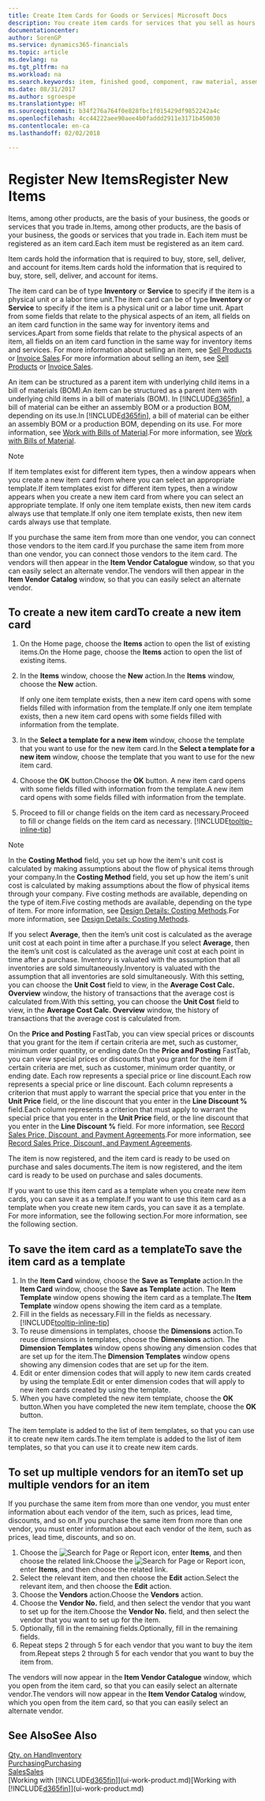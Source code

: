 ```yaml
---
title: Create Item Cards for Goods or Services| Microsoft Docs
description: You create item cards for services that you sell as hours and for physical products, such as assembly items, finished goods, components, or raw material, that you sell from your inventory.
documentationcenter: 
author: SorenGP
ms.service: dynamics365-financials
ms.topic: article
ms.devlang: na
ms.tgt_pltfrm: na
ms.workload: na
ms.search.keywords: item, finished good, component, raw material, assembly item
ms.date: 08/31/2017
ms.author: sgroespe
ms.translationtype: HT
ms.sourcegitcommit: b34f276a764f0e828fbc1f015429df9852242a4c
ms.openlocfilehash: 4cc44222aee90aee4b0faddd2911e3171b450030
ms.contentlocale: en-ca
ms.lasthandoff: 02/02/2018

---
```

# <a name="register-new-items"></a><span data-ttu-id="20ac6-103">Register New Items</span><span class="sxs-lookup"><span data-stu-id="20ac6-103">Register New Items</span></span>
<span data-ttu-id="20ac6-104">Items, among other products, are the basis of your business, the goods or services that you trade in.</span><span class="sxs-lookup"><span data-stu-id="20ac6-104">Items, among other products, are the basis of your business, the goods or services that you trade in.</span></span> <span data-ttu-id="20ac6-105">Each item must be registered as an item card.</span><span class="sxs-lookup"><span data-stu-id="20ac6-105">Each item must be registered as an item card.</span></span>

<span data-ttu-id="20ac6-106">Item cards hold the information that is required to buy, store, sell, deliver, and account for items.</span><span class="sxs-lookup"><span data-stu-id="20ac6-106">Item cards hold the information that is required to buy, store, sell, deliver, and account for items.</span></span>

<span data-ttu-id="20ac6-107">The item card can be of type **Inventory** or **Service** to specify if the item is a physical unit or a labor time unit.</span><span class="sxs-lookup"><span data-stu-id="20ac6-107">The item card can be of type **Inventory** or **Service** to specify if the item is a physical unit or a labor time unit.</span></span> <span data-ttu-id="20ac6-108">Apart from some fields that relate to the physical aspects of an item, all fields on an item card function in the same way for inventory items and services.</span><span class="sxs-lookup"><span data-stu-id="20ac6-108">Apart from some fields that relate to the physical aspects of an item, all fields on an item card function in the same way for inventory items and services.</span></span> <span data-ttu-id="20ac6-109">For more information about selling an item, see [Sell Products](sales-how-sell-products.md) or [Invoice Sales](sales-how-invoice-sales.md).</span><span class="sxs-lookup"><span data-stu-id="20ac6-109">For more information about selling an item, see [Sell Products](sales-how-sell-products.md) or [Invoice Sales](sales-how-invoice-sales.md).</span></span>

<span data-ttu-id="20ac6-110">An item can be structured as a parent item with underlying child items in a bill of materials (BOM).</span><span class="sxs-lookup"><span data-stu-id="20ac6-110">An item can be structured as a parent item with underlying child items in a bill of materials (BOM).</span></span> <span data-ttu-id="20ac6-111">In [!INCLUDE[d365fin](includes/d365fin_md.md)], a bill of material can be either an assembly BOM or a production BOM, depending on its use.</span><span class="sxs-lookup"><span data-stu-id="20ac6-111">In [!INCLUDE[d365fin](includes/d365fin_md.md)], a bill of material can be either an assembly BOM or a production BOM, depending on its use.</span></span> <span data-ttu-id="20ac6-112">For more information, see [Work with Bills of Material](inventory-how-work-BOMs.md).</span><span class="sxs-lookup"><span data-stu-id="20ac6-112">For more information, see [Work with Bills of Material](inventory-how-work-BOMs.md).</span></span>

> [!NOTE]  
>   <span data-ttu-id="20ac6-113">If item templates exist for different item types, then a window appears when you create a new item card from where you can select an appropriate template.</span><span class="sxs-lookup"><span data-stu-id="20ac6-113">If item templates exist for different item types, then a window appears when you create a new item card from where you can select an appropriate template.</span></span> <span data-ttu-id="20ac6-114">If only one item template exists, then new item cards always use that template.</span><span class="sxs-lookup"><span data-stu-id="20ac6-114">If only one item template exists, then new item cards always use that template.</span></span>

<span data-ttu-id="20ac6-115">If you purchase the same item from more than one vendor, you can connect those vendors to the item card.</span><span class="sxs-lookup"><span data-stu-id="20ac6-115">If you purchase the same item from more than one vendor, you can connect those vendors to the item card.</span></span> <span data-ttu-id="20ac6-116">The vendors will then appear in the **Item Vendor Catalogue** window, so that you can easily select an alternate vendor.</span><span class="sxs-lookup"><span data-stu-id="20ac6-116">The vendors will then appear in the **Item Vendor Catalog** window, so that you can easily select an alternate vendor.</span></span>

## <a name="to-create-a-new-item-card"></a><span data-ttu-id="20ac6-117">To create a new item card</span><span class="sxs-lookup"><span data-stu-id="20ac6-117">To create a new item card</span></span>
1. <span data-ttu-id="20ac6-118">On the Home page, choose the **Items** action to open the list of existing items.</span><span class="sxs-lookup"><span data-stu-id="20ac6-118">On the Home page, choose the **Items** action to open the list of existing items.</span></span>  
2. <span data-ttu-id="20ac6-119">In the **Items** window, choose the **New** action.</span><span class="sxs-lookup"><span data-stu-id="20ac6-119">In the **Items** window, choose the **New** action.</span></span>

    <span data-ttu-id="20ac6-120">If only one item template exists, then a new item card opens with some fields filled with information from the template.</span><span class="sxs-lookup"><span data-stu-id="20ac6-120">If only one item template exists, then a new item card opens with some fields filled with information from the template.</span></span>
3. <span data-ttu-id="20ac6-121">In the **Select a template for a new item** window, choose the template that you want to use for the new item card.</span><span class="sxs-lookup"><span data-stu-id="20ac6-121">In the **Select a template for a new item** window, choose the template that you want to use for the new item card.</span></span>
4. <span data-ttu-id="20ac6-122">Choose the **OK** button.</span><span class="sxs-lookup"><span data-stu-id="20ac6-122">Choose the **OK** button.</span></span> <span data-ttu-id="20ac6-123">A new item card opens with some fields filled with information from the template.</span><span class="sxs-lookup"><span data-stu-id="20ac6-123">A new item card opens with some fields filled with information from the template.</span></span>
5. <span data-ttu-id="20ac6-124">Proceed to fill or change fields on the item card as necessary.</span><span class="sxs-lookup"><span data-stu-id="20ac6-124">Proceed to fill or change fields on the item card as necessary.</span></span> [!INCLUDE[tooltip-inline-tip](includes/tooltip-inline-tip_md.md)]

> [!NOTE]
> <span data-ttu-id="20ac6-125">In the **Costing Method** field, you set up how the item's unit cost is calculated by making assumptions about the flow of physical items through your company.</span><span class="sxs-lookup"><span data-stu-id="20ac6-125">In the **Costing Method** field, you set up how the item's unit cost is calculated by making assumptions about the flow of physical items through your company.</span></span> <span data-ttu-id="20ac6-126">Five costing methods are available, depending on the type of item.</span><span class="sxs-lookup"><span data-stu-id="20ac6-126">Five costing methods are available, depending on the type of item.</span></span> <span data-ttu-id="20ac6-127">For more information, see [Design Details: Costing Methods](design-details-costing-methods.md).</span><span class="sxs-lookup"><span data-stu-id="20ac6-127">For more information, see [Design Details: Costing Methods](design-details-costing-methods.md).</span></span>
>
> <span data-ttu-id="20ac6-128">If you select **Average**, then the item’s unit cost is calculated as the average unit cost at each point in time after a purchase.</span><span class="sxs-lookup"><span data-stu-id="20ac6-128">If you select **Average**, then the item’s unit cost is calculated as the average unit cost at each point in time after a purchase.</span></span> <span data-ttu-id="20ac6-129">Inventory is valuated with the assumption that all inventories are sold simultaneously.</span><span class="sxs-lookup"><span data-stu-id="20ac6-129">Inventory is valuated with the assumption that all inventories are sold simultaneously.</span></span> <span data-ttu-id="20ac6-130">With this setting, you can choose the **Unit Cost** field to view, in the **Average Cost Calc. Overview** window, the history of transactions that the average cost is calculated from.</span><span class="sxs-lookup"><span data-stu-id="20ac6-130">With this setting, you can choose the **Unit Cost** field to view, in the **Average Cost Calc. Overview** window, the history of transactions that the average cost is calculated from.</span></span>

<span data-ttu-id="20ac6-131">On the **Price and Posting** FastTab, you can view special prices or discounts that you grant for the item if certain criteria are met, such as customer, minimum order quantity, or ending date.</span><span class="sxs-lookup"><span data-stu-id="20ac6-131">On the **Price and Posting** FastTab, you can view special prices or discounts that you grant for the item if certain criteria are met, such as customer, minimum order quantity, or ending date.</span></span> <span data-ttu-id="20ac6-132">Each row represents a special price or line discount.</span><span class="sxs-lookup"><span data-stu-id="20ac6-132">Each row represents a special price or line discount.</span></span> <span data-ttu-id="20ac6-133">Each column represents a criterion that must apply to warrant the special price that you enter in the **Unit Price** field, or the line discount that you enter in the **Line Discount %** field.</span><span class="sxs-lookup"><span data-stu-id="20ac6-133">Each column represents a criterion that must apply to warrant the special price that you enter in the **Unit Price** field, or the line discount that you enter in the **Line Discount %** field.</span></span> <span data-ttu-id="20ac6-134">For more information, see [Record Sales Price, Discount, and Payment Agreements](sales-how-record-sales-price-discount-payment-agreements.md).</span><span class="sxs-lookup"><span data-stu-id="20ac6-134">For more information, see [Record Sales Price, Discount, and Payment Agreements](sales-how-record-sales-price-discount-payment-agreements.md).</span></span>

<span data-ttu-id="20ac6-135">The item is now registered, and the item card is ready to be used on purchase and sales documents.</span><span class="sxs-lookup"><span data-stu-id="20ac6-135">The item is now registered, and the item card is ready to be used on purchase and sales documents.</span></span>

<span data-ttu-id="20ac6-136">If you want to use this item card as a template when you create new item cards, you can save it as a template.</span><span class="sxs-lookup"><span data-stu-id="20ac6-136">If you want to use this item card as a template when you create new item cards, you can save it as a template.</span></span> <span data-ttu-id="20ac6-137">For more information, see the following section.</span><span class="sxs-lookup"><span data-stu-id="20ac6-137">For more information, see the following section.</span></span>

## <a name="to-save-the-item-card-as-a-template"></a><span data-ttu-id="20ac6-138">To save the item card as a template</span><span class="sxs-lookup"><span data-stu-id="20ac6-138">To save the item card as a template</span></span>
1. <span data-ttu-id="20ac6-139">In the **Item Card** window, choose the **Save as Template** action.</span><span class="sxs-lookup"><span data-stu-id="20ac6-139">In the **Item Card** window, choose the **Save as Template** action.</span></span> <span data-ttu-id="20ac6-140">The **Item Template** window opens showing the item card as a template.</span><span class="sxs-lookup"><span data-stu-id="20ac6-140">The **Item Template** window opens showing the item card as a template.</span></span>
2. <span data-ttu-id="20ac6-141">Fill in the fields as necessary.</span><span class="sxs-lookup"><span data-stu-id="20ac6-141">Fill in the fields as necessary.</span></span> [!INCLUDE[tooltip-inline-tip](includes/tooltip-inline-tip_md.md)]
3. <span data-ttu-id="20ac6-142">To reuse dimensions in templates, choose the **Dimensions** action.</span><span class="sxs-lookup"><span data-stu-id="20ac6-142">To reuse dimensions in templates, choose the **Dimensions** action.</span></span> <span data-ttu-id="20ac6-143">The **Dimension Templates** window opens showing any dimension codes that are set up for the item.</span><span class="sxs-lookup"><span data-stu-id="20ac6-143">The **Dimension Templates** window opens showing any dimension codes that are set up for the item.</span></span>
4. <span data-ttu-id="20ac6-144">Edit or enter dimension codes that will apply to new item cards created by using the template.</span><span class="sxs-lookup"><span data-stu-id="20ac6-144">Edit or enter dimension codes that will apply to new item cards created by using the template.</span></span>
5. <span data-ttu-id="20ac6-145">When you have completed the new item template, choose the **OK** button.</span><span class="sxs-lookup"><span data-stu-id="20ac6-145">When you have completed the new item template, choose the **OK** button.</span></span>

<span data-ttu-id="20ac6-146">The item template is added to the list of item templates, so that you can use it to create new item cards.</span><span class="sxs-lookup"><span data-stu-id="20ac6-146">The item template is added to the list of item templates, so that you can use it to create new item cards.</span></span>

## <a name="to-set-up-multiple-vendors-for-an-item"></a><span data-ttu-id="20ac6-147">To set up multiple vendors for an item</span><span class="sxs-lookup"><span data-stu-id="20ac6-147">To set up multiple vendors for an item</span></span>  
<span data-ttu-id="20ac6-148">If you purchase the same item from more than one vendor, you must enter information about each vendor of the item, such as prices, lead time, discounts, and so on.</span><span class="sxs-lookup"><span data-stu-id="20ac6-148">If you purchase the same item from more than one vendor, you must enter information about each vendor of the item, such as prices, lead time, discounts, and so on.</span></span>  

1.  <span data-ttu-id="20ac6-149">Choose the ![Search for Page or Report](media/ui-search/search_small.png "Search for Page or Report icon") icon, enter **Items**, and then choose the related link.</span><span class="sxs-lookup"><span data-stu-id="20ac6-149">Choose the ![Search for Page or Report](media/ui-search/search_small.png "Search for Page or Report icon") icon, enter **Items**, and then choose the related link.</span></span>  
2.  <span data-ttu-id="20ac6-150">Select the relevant item, and then choose the **Edit** action.</span><span class="sxs-lookup"><span data-stu-id="20ac6-150">Select the relevant item, and then choose the **Edit** action.</span></span>  
3.  <span data-ttu-id="20ac6-151">Choose the **Vendors** action.</span><span class="sxs-lookup"><span data-stu-id="20ac6-151">Choose the **Vendors** action.</span></span>  
4.  <span data-ttu-id="20ac6-152">Choose the **Vendor No.** field, and then select the vendor that you want to set up for the item.</span><span class="sxs-lookup"><span data-stu-id="20ac6-152">Choose the **Vendor No.** field, and then select the vendor that you want to set up for the item.</span></span>  
5.  <span data-ttu-id="20ac6-153">Optionally, fill in the remaining fields.</span><span class="sxs-lookup"><span data-stu-id="20ac6-153">Optionally, fill in the remaining fields.</span></span>  
6.  <span data-ttu-id="20ac6-154">Repeat steps 2 through 5 for each vendor that you want to buy the item from.</span><span class="sxs-lookup"><span data-stu-id="20ac6-154">Repeat steps 2 through 5 for each vendor that you want to buy the item from.</span></span>

<span data-ttu-id="20ac6-155">The vendors will now appear in the **Item Vendor Catalogue** window, which you open from the item card, so that you can easily select an alternate vendor.</span><span class="sxs-lookup"><span data-stu-id="20ac6-155">The vendors will now appear in the **Item Vendor Catalog** window, which you open from the item card, so that you can easily select an alternate vendor.</span></span>

## <a name="see-also"></a><span data-ttu-id="20ac6-156">See Also</span><span class="sxs-lookup"><span data-stu-id="20ac6-156">See Also</span></span>
  [<span data-ttu-id="20ac6-157">Qty. on Hand</span><span class="sxs-lookup"><span data-stu-id="20ac6-157">Inventory</span></span>](inventory-manage-inventory.md)  
  [<span data-ttu-id="20ac6-158">Purchasing</span><span class="sxs-lookup"><span data-stu-id="20ac6-158">Purchasing</span></span>](purchasing-manage-purchasing.md)  
  [<span data-ttu-id="20ac6-159">Sales</span><span class="sxs-lookup"><span data-stu-id="20ac6-159">Sales</span></span>](sales-manage-sales.md)  
  <span data-ttu-id="20ac6-160">[Working with [!INCLUDE[d365fin](includes/d365fin_md.md)]](ui-work-product.md)</span><span class="sxs-lookup"><span data-stu-id="20ac6-160">[Working with [!INCLUDE[d365fin](includes/d365fin_md.md)]](ui-work-product.md)</span></span>

